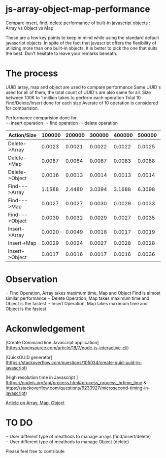 # js-array-object-map-performance
Compare insert, find, delete performance of built-in javascript objects : Array vs Object vs Map

These are a few key points to keep in mind while using the standard default javascript objects. In spite of the fact that javascript offers the flexibility of utilizing more than one built-in objects, it is better to pick the one that suits the best. 
Don't hesitate to leave your remarks beneath.

# The process
UUID array, map and object are used to compare performance
Same UUID's used for all of them, the total count of UUID's are also same for all.
Size between 100K to 1 million taken to perform each operation
Total 10 Find/Delete/Insert done for each size
Averate of 10 operation is considered for comparision.


Performance comparision done for  
⋅⋅⋅    insert operation
⋅⋅⋅    find operation
⋅⋅⋅   delete operation 

| Action/Size    | 100000 | 200000 | 300000 | 400000 | 500000 | 600000 | 700000 | 800000 | 900000  | 1000000 |
|----------------|--------|--------|--------|--------|--------|--------|--------|--------|---------|---------|
| Delete->Array  | 0.0023 | 0.0021 | 0.0022 | 0.0022 | 0.0025 | 0.0023 | 0.0026 | 0.0029 | 0.0030  | 0.0028  |
| Delete->Map    | 0.0087 | 0.0084 | 0.0087 | 0.0083 | 0.0088 | 0.0088 | 0.0090 | 0.0089 | 0.0088  | 0.0094  |
| Delete->Object | 0.0016 | 0.0013 | 0.0014 | 0.0013 | 0.0014 | 0.0014 | 0.0014 | 0.0211 | 0.0016  | 0.0019  |
| Find--->Array  | 1.1588 | 2.4480 | 3.0394 | 3.1688 | 6.3098 | 4.8208 | 6.7844 | 9.6759 | 11.3242 | 7.7778  |
| Find--->Map    | 0.0027 | 0.0027 | 0.0030 | 0.0029 | 0.0033 | 0.0026 | 0.0033 | 0.0038 | 0.0038  | 0.0044  |
| Find--->Object | 0.0030 | 0.0032 | 0.0029 | 0.0027 | 0.0035 | 0.0028 | 0.0029 | 0.0040 | 0.0040  | 0.0043  |
| Insert->Array  | 0.0020 | 0.0049 | 0.0018 | 0.0017 | 0.0019 | 0.0018 | 0.0018 | 0.0020 | 0.0023  | 0.0027  |
| Insert->Map    | 0.0029 | 0.0024 | 0.0027 | 0.0028 | 0.0028 | 0.0048 | 0.0028 | 0.0031 | 0.0036  | 0.0034  |
| Insert->Object | 0.0017 | 0.0016 | 0.0017 | 0.0016 | 0.0036 | 0.0017 | 0.0017 | 0.0022 | 0.0022  | 0.0026  |    
    
# Observation
⋅⋅⋅Find Operation, Array takes maximum time, Map and Object Find is almost similar performance
⋅⋅⋅Delete Operation, Map takes maximum time and Object is the fastest 
⋅⋅⋅Insert Operation, Map takes maximum time and Object is the fastest
# Ackonwledgement
[Create Command line Javascript application] (https://opensource.com/article/18/7/node-js-interactive-cli)

[QuickGUID generator] (https://stackoverflow.com/questions/105034/create-guid-uuid-in-javascript)

[High resolution time in Javascript ] (https://nodejs.org/api/process.html#process_process_hrtime_time & https://stackoverflow.com/questions/6233927/microsecond-timing-in-javascript)

[Article on Array, Map, Object ](-https://codeburst.io/array-vs-set-vs-map-vs-object-real-time-use-cases-in-javascript-es6-47ee3295329b)

# TO DO
⋅⋅⋅User different type of meathods to manage arrays (find/insert/delete)
⋅⋅⋅User different type of meathods to manage Object (delete)

Please feel free to contribute
